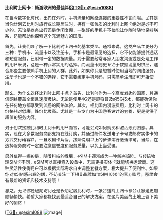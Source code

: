 **比利时上网卡：畅游欧洲的最佳伴侣[[TG💪+ @esim1088](https://t.me/s/esim1088)]**

在当今数字化时代，出门在外时，手机流量和网络连接的重要性不言而喻。尤其是当你计划去比利时旅行或长期居住时，拥有一张优质的比利时上网卡绝对是必不可少的。无论是商务出行还是休闲度假，一张好的手机卡不仅能让你随时随地保持联系，还能帮助你探索这个充满魅力的国度。

首先，让我们来了解一下比利时上网卡的基本类型。通常来说，这类产品主要分为三种：手机卡、流量卡以及注册卡。手机卡是最常见的选择，它不仅能够提供通话和短信服务，还附带一定的数据流量。对于需要经常与家人朋友沟通或是处理工作的用户来说，这是一种非常实用的选择。而流量卡则更专注于数据流量的供应，适合那些主要依赖手机上网的人群。此外，如果你只是想暂时使用当地的网络服务，注册卡也是一个不错的选择，它不需要绑定手机号码，只需简单注册即可开始使用。

那么，为什么选择比利时上网卡呢？首先，比利时作为一个高度发达的国家，其通信网络覆盖全面且速度极快。无论是使用4G还是即将普及的5G技术，都能确保你在任何地方都享受到流畅的网络体验。其次，相比国内漫游费用，比利时上网卡的价格相对低廉，性价比极高。尤其是一些专门为中国游客设计的套餐，更是提供了超值的服务内容。

对于初次接触比利时上网卡的用户而言，可能会对如何购买和激活感到困惑。其实，现在大多数服务商都支持在线订购，并通过邮件发送电子卡号或邮寄实体卡的方式交付给客户。一旦收到卡片后，按照说明书上的步骤进行激活即可。当然，在选择服务商时一定要注意信誉度和服务质量，以免上当受骗。

另外值得一提的是，随着科技的发展，eSIM卡逐渐成为一种新兴趋势。与传统物理SIM卡不同，eSIM可以直接嵌入设备中，无需更换实体卡就能切换运营商。这种灵活性使得用户可以根据实际需求自由调整套餐方案，极大提升了便利性。如果你对eSIM感兴趣的话，不妨关注一下相关品牌如“eSIM1088”的官方账号，那里会有最新的资讯和技术支持哦！

总之，无论你是短期访问还是长期定居比利时，一张合适的上网卡都会让旅途更加顺畅愉快。希望大家都能找到最适合自己的解决方案，在这片美丽的土地上留下美好的回忆！

[[TG💪+ @esim1088](https://t.me/s/esim1088) ![Image](https://i.postimg.cc/4NQfJmqS/Snipaste-2025-05-13-00-14-12.png)]